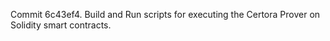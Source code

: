 Commit 6c43ef4.                    Build and Run scripts for executing the Certora Prover on Solidity smart contracts.